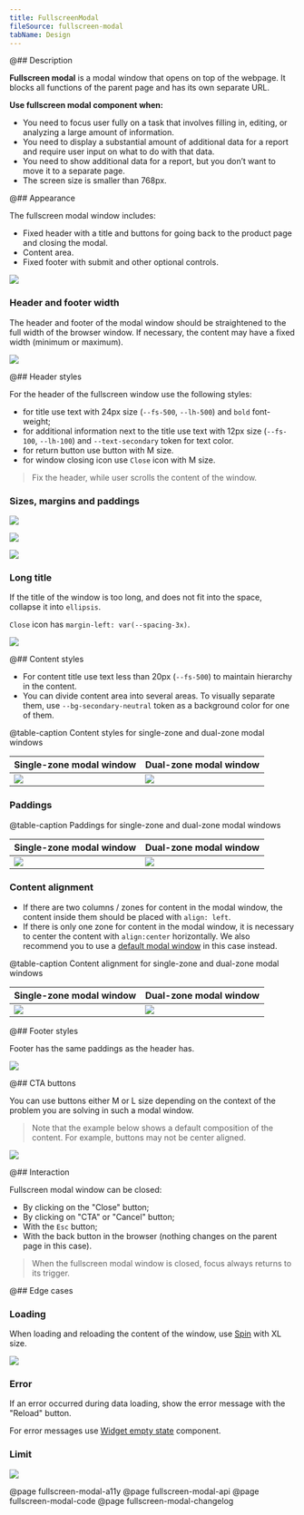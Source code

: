 ```yaml
---
title: FullscreenModal
fileSource: fullscreen-modal
tabName: Design
---
```


@## Description

**Fullscreen modal** is a modal window that opens on top of the webpage. It blocks all functions of the parent page and has its own separate URL.

**Use fullscreen modal component when:**

- You need to focus user fully on a task that involves filling in, editing, or analyzing a large amount of information.
- You need to display a substantial amount of additional data for a report and require user input on what to do with that data.
- You need to show additional data for a report, but you don’t want to move it to a separate page.
- The screen size is smaller than 768px.

@## Appearance

The fullscreen modal window includes:

- Fixed header with a title and buttons for going back to the product page and closing the modal.
- Content area.
- Fixed footer with submit and other optional controls.

![](static/fullscreen-modal.png)

### Header and footer width

The header and footer of the modal window should be straightened to the full width of the browser window. If necessary, the content may have a fixed width (minimum or maximum).

![](static/fullscreen-yes-no.png)

@## Header styles

For the header of the fullscreen window use the following styles:

- for title use text with 24px size (`--fs-500`, `--lh-500`) and `bold` font-weight;
- for additional information next to the title use text with 12px size (`--fs-100`, `--lh-100`) and `--text-secondary` token for text color.
- for return button use button with M size.
- for window closing icon use `Close` icon with M size.

> Fix the header, while user scrolls the content of the window.

### Sizes, margins and paddings

![](static/header.png)

![](static/header-padding.png)

![](static/fullscreen-modal-divider.png)

### Long title

If the title of the window is too long, and does not fit into the space, collapse it into `ellipsis`.

`Close` icon has `margin-left: var(--spacing-3x)`.

![](static/long-heading.png)

@## Content styles

- For content title use text less than 20px (`--fs-500`) to maintain hierarchy in the content.
- You can divide content area into several areas. To visually separate them, use `--bg-secondary-neutral` token as a background color for one of them.

@table-caption Content styles for single-zone and dual-zone modal windows

| Single-zone modal window           | Dual-zone modal window             |
| ---------------------------------- | ---------------------------------- |
| ![](static/fullscreen-modal-3.png) | ![](static/fullscreen-modal-2.png) |

### Paddings

@table-caption Paddings for single-zone and dual-zone modal windows

| Single-zone modal window | Dual-zone modal window     |
| ------------------------ | -------------------------- |
| ![](static/paddings.png) | ![](static/paddings-2.png) |

### Content alignment

- If there are two columns / zones for content in the modal window, the content inside them should be placed with `align: left`.
- If there is only one zone for content in the modal window, it is necessary to center the content with `align:center` horizontally. We also recommend you to use a [default modal window](/components/modal) in this case instead.

@table-caption Content alignment for single-zone and dual-zone modal windows

| Single-zone modal window  | Dual-zone modal window    |
| ------------------------- | ------------------------- |
| ![](static/content-1.png) | ![](static/content-2.png) |

@## Footer styles

Footer has the same paddings as the header has.

![](static/footer-fixed.png)

@## CTA buttons

You can use buttons either M or L size depending on the context of the problem you are solving in such a modal window.

> Note that the example below shows a default composition of the content. For example, buttons may not be center aligned.

![](static/footer-fixed2.png)

@## Interaction

Fullscreen modal window can be closed:

- By clicking on the "Close" button;
- By clicking on "CTA" or "Cancel" button;
- With the `Esc` button;
- With the back button in the browser (nothing changes on the parent page in this case).

> When the fullscreen modal window is closed, focus always returns to its trigger.

@## Edge cases

### Loading

When loading and reloading the content of the window, use [Spin](/components/spin) with XL size.

![](static/loading.png)

### Error

If an error occurred during data loading, show the error message with the "Reload" button.

For error messages use [Widget empty state](/components/widget-empty/) component.

### Limit

![](static/limit.png)

@page fullscreen-modal-a11y
@page fullscreen-modal-api
@page fullscreen-modal-code
@page fullscreen-modal-changelog
